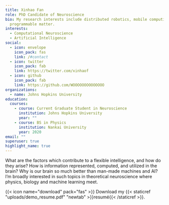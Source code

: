 ```yaml
---
title: Xinhao Fan
role: PhD Candidate of Neuroscience
bio: My research interests include distributed robotics, mobile computing and
  programmable matter.
interests:
  - Computational Neuroscience
  - Artificial Intelligence
social:
  - icon: envelope
    icon_pack: fas
    link: /#contact
  - icon: twitter
    icon_pack: fab
    link: https://twitter.com/xinhaof
  - icon: github
    icon_pack: fab
    link: https://github.com/WOOOOOOOOOOOOOO
organizations:
  - name: Johns Hopkins University
education:
  courses:
    - course: Current Graduate Student in Neuroscience
      institution: Johns Hopkins University
      year: ""
    - course: BS in Physics
      institution: Nankai University
      year: 2020
email: ""
superuser: true
highlight_name: true
---
```

What are the factors which contribute to a flexible intelligence, and how do they arise?
How is information represented, computed, and utilized in the brain? Why is our brain
so much better than man-made machines and AI? I’m broadly interested in such topics
in theoretical neuroscience where physics, biology and machine learning meet.

{{< icon name="download" pack="fas" >}} Download my {{< staticref "uploads/demo_resume.pdf" "newtab" >}}resumé{{< /staticref >}}.
